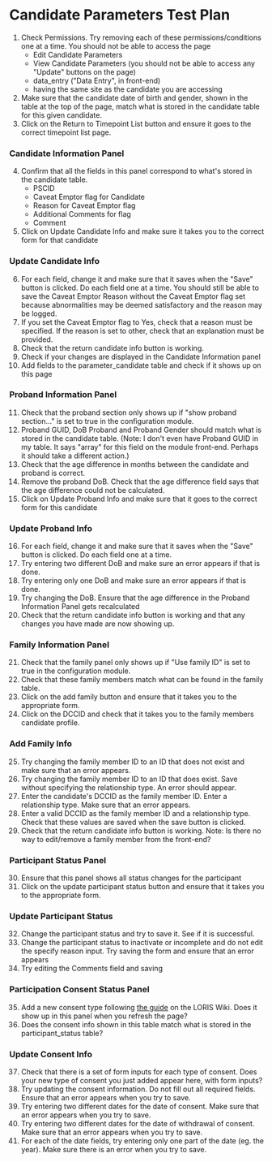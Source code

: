 # Candidate Parameters Test Plan

1. Check Permissions. Try removing each of these permissions/conditions one at a time. You should not be able to access the page
    * Edit Candidate Parameters
    * View Candidate Parameters (you should not be able to access any "Update" buttons on the page)
	* data_entry ("Data Entry", in front-end)
	* having the same site as the candidate you are accessing	
2. Make sure that the candidate date of birth and gender, shown in the table at the top of the page, match what is stored in the candidate table for this given candidate.
3. Click on the Return to Timepoint List button and ensure it goes to the correct timepoint list page.

### Candidate Information Panel
4. Confirm that all the fields in this panel correspond to what's stored in the candidate table.
	* PSCID
	* Caveat Emptor flag for Candidate
	* Reason for Caveat Emptor flag
	* Additional Comments for flag
	* Comment
5. Click on Update Candidate Info and make sure it takes you to the correct form for that candidate

### Update Candidate Info
6. For each field, change it and make sure that it saves when the "Save" button is clicked. Do each field one at a
time. You should still be able to save the Caveat Emptor Reason without the Caveat Emptor flag set because
abnormalities may be deemed satisfactory and the reason may be logged.
7. If you set the Caveat Emptor flag to Yes, check that a reason must be specified. If the reason is set to other, check that an explanation must be provided.
8. Check that the return candidate info button is working.
9. Check if your changes are displayed in the Candidate Information panel
10. Add fields to the parameter_candidate table and check if it shows up on this page

### Proband Information Panel
11. Check that the proband section only shows up if "show proband section..." is set to true in the configuration module.
12. Proband GUID, DoB Proband and Proband Gender should match what is stored in the candidate table. (Note: I don't even have Proband GUID in my table. It says "array" for this field on the module front-end. Perhaps it should take a different action.)
13. Check that the age difference in months between the candidate and proband is correct.
14. Remove the proband DoB. Check that the age difference field says that the age difference could not be calculated.
15. Click on Update Proband Info and make sure that it goes to the correct form for this candidate

### Update Proband Info
16. For each field, change it and make sure that it saves when the "Save" button is clicked. Do each field one at a time.
17. Try entering two different DoB and make sure an error appears if that is done.
18. Try entering only one DoB and make sure an error appears if that is done.
19. Try changing the DoB. Ensure that the age difference in the Proband Information Panel gets recalculated
20. Check that the return candidate info button is working and that any changes you have made are now showing up.

### Family Information Panel
21. Check that the family panel only shows up if "Use family ID" is set to true in the configuration module.
22. Check that these family members match what can be found in the family table.
23. Click on the add family button and ensure that it takes you to the appropriate form.
24. Click on the DCCID and check that it takes you to the family members candidate profile.

### Add Family Info
25. Try changing the family member ID to an ID that does not exist and make sure that an error appears.
26. Try changing the family member ID to an ID that does exist. Save without specifying the relationship type. An error should appear.
27. Enter the candidate's DCCID as the family member ID. Enter a relationship type. Make sure that an error appears. 
28. Enter a valid DCCID as the family member ID and a relationship type. Check that these values are saved when the save button is clicked.
29. Check that the return candidate info button is working.
Note: Is there no way to edit/remove a family member from the front-end?

### Participant Status Panel
30. Ensure that this panel shows all status changes for the participant
31. Click on the update participant status button and ensure that it takes you to the appropriate form. 

### Update Participant Status
32. Change the participant status and try to save it. See if it is successful.
33. Change the participant status to inactivate or incomplete and do not edit the specify reason input. Try saving the form and ensure that an error appears
34. Try editing the Comments field and saving

### Participation Consent Status Panel
35. Add a new consent type following [the guide](https://github.com/aces/Loris/wiki/Candidate-Information-Page) on the LORIS Wiki. Does it show up in this panel when you refresh the page?
36. Does the consent info shown in this table match what is stored in the participant_status table?

### Update Consent Info
37. Check that there is a set of form inputs for each type of consent. Does your new type of consent you just added appear here, with form inputs?
38. Try updating the consent information. Do not fill out all required fields. Ensure that an error appears when you try to save.
39. Try entering two different dates for the date of consent. Make sure that an error appears when you try to save.
40. Try entering two different dates for the date of withdrawal of consent. Make sure that an error appears when you try to save.
41. For each of the date fields, try entering only one part of the date (eg. the year). Make sure there is an error when you try to save.
